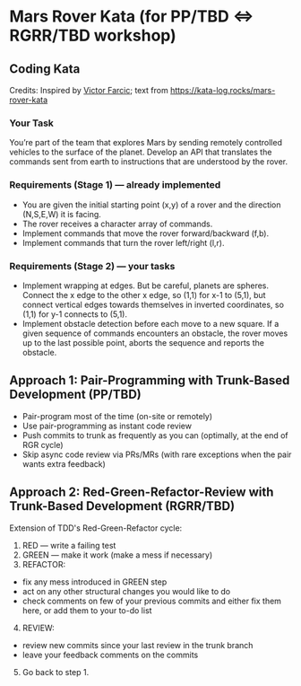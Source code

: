 # Mars Rover Kata (for PP/TBD <=> RGRR/TBD workshop)

## Coding Kata

Credits: Inspired by [Victor Farcic](https://technologyconversations.com/2014/10/17/java-tutorial-through-katas-mars-rover/); text from https://kata-log.rocks/mars-rover-kata

### Your Task

You’re part of the team that explores Mars by sending remotely controlled vehicles to the surface of the planet. Develop an API that translates the commands sent from earth to instructions that are understood by the rover.

### Requirements (Stage 1) — already implemented

- You are given the initial starting point (x,y) of a rover and the direction (N,S,E,W) it is facing.
- The rover receives a character array of commands.
- Implement commands that move the rover forward/backward (f,b).
- Implement commands that turn the rover left/right (l,r).

### Requirements (Stage 2) — your tasks
- Implement wrapping at edges. But be careful, planets are spheres. Connect the x edge to the other x edge, so (1,1) for x-1 to (5,1), but connect vertical edges towards themselves in inverted coordinates, so (1,1) for y-1 connects to (5,1).
- Implement obstacle detection before each move to a new square. If a given sequence of commands encounters an obstacle, the rover moves up to the last possible point, aborts the sequence and reports the obstacle.

## Approach 1: Pair-Programming with Trunk-Based Development (PP/TBD)

- Pair-program most of the time (on-site or remotely)
- Use pair-programming as instant code review
- Push commits to trunk as frequently as you can (optimally, at the end of RGR cycle)
- Skip async code review via PRs/MRs (with rare exceptions when the pair wants extra feedback)

## Approach 2: Red-Green-Refactor-Review with Trunk-Based Development (RGRR/TBD)

Extension of TDD's Red-Green-Refactor cycle:

1. RED — write a failing test
2. GREEN — make it work (make a mess if necessary)
3. REFACTOR:
  - fix any mess introduced in GREEN step
  - act on any other structural changes you would like to do
  - check comments on few of your previous commits and either fix them here, or add them to your to-do list
4. REVIEW:
  - review new commits since your last review in the trunk branch
  - leave your feedback comments on the commits
5. Go back to step 1.

